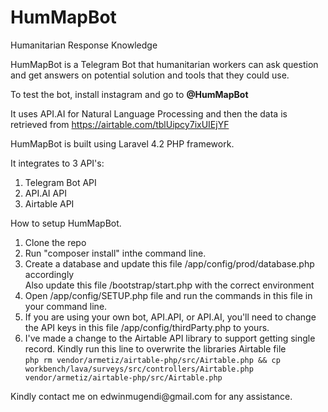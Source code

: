 # HumMapBot
Humanitarian Response Knowledge

HumMapBot is a Telegram Bot that humanitarian workers can ask question and get answers on potential solution and tools that they could use.

To test the bot, install instagram and go to <strong>@HumMapBot</strong>

It uses API.AI for Natural Language Processing and then the data is retrieved from https://airtable.com/tblUipcy7ixUIEjYF

HumMapBot is built using Laravel 4.2 PHP framework.

It integrates to 3 API's:<br>
1. Telegram Bot API<br>
2. API.AI API<br>
3. Airtable API<br>

How to setup HumMapBot.<br>
1. Clone the repo<br>
2. Run "composer install" inthe command line.<br>
3. Create a database and update this file /app/config/prod/database.php accordingly<br>
   Also update this file /bootstrap/start.php with the correct environment <br>
4. Open /app/config/SETUP.php file and run the commands in this file in your command line.<br>
5. If you are using your own bot, API.API, or API.AI, you'll need to change the API keys in this file /app/config/thirdParty.php to yours.<br>
6. I've made a change to the Airtable API library to support getting single record. Kindly run this line to overwrite the libraries Airtable file<br>
 ```php rm vendor/armetiz/airtable-php/src/Airtable.php && cp workbench/lava/surveys/src/controllers/Airtable.php vendor/armetiz/airtable-php/src/Airtable.php```
<p>Kindly contact me on edwinmugendi@gmail.com for any assistance.

